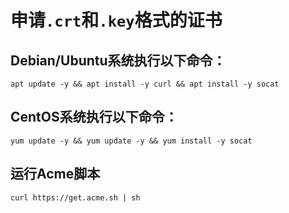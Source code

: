 # 申请`.crt`和`.key`格式的证书
## Debian/Ubuntu系统执行以下命令：
    apt update -y && apt install -y curl && apt install -y socat
## CentOS系统执行以下命令：
    yum update -y && yum update -y && yum install -y socat
## 运行Acme脚本
    curl https://get.acme.sh | sh
